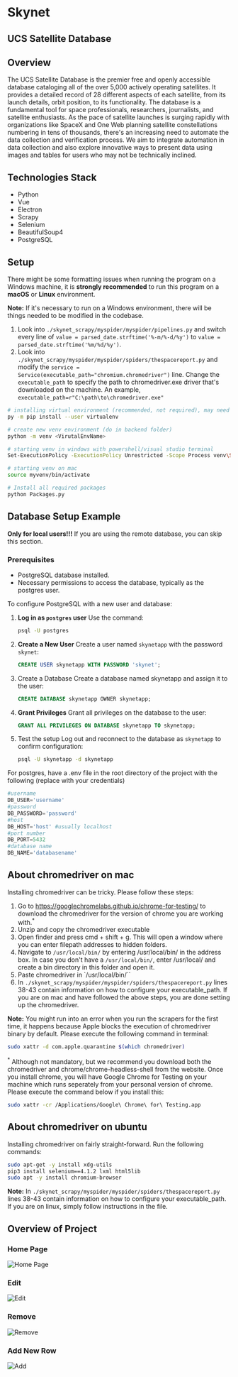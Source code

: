 # Skynet
## UCS Satellite Database

## Overview

The UCS Satellite Database is the premier free and openly accessible database cataloging all of the over 5,000 actively operating satellites. It provides a detailed record of 28 different aspects of each satellite, from its launch details, orbit position, to its functionality. The database is a fundamental tool for space professionals, researchers, journalists, and satellite enthusiasts. As the pace of satellite launches is surging rapidly with organizations like SpaceX and One Web planning satellite constellations numbering in tens of thousands, there's an increasing need to automate the data collection and verification process. We aim to integrate automation in data collection and also explore innovative ways to present data using images and tables for users who may not be technically inclined.

## Technologies Stack
- Python
- Vue
- Electron
- Scrapy
- Selenium
- BeautifulSoup4
- PostgreSQL

## Setup
There might be some formatting issues when running the program on a Windows machine, it is **strongly recommended** to 
run this program on a **macOS** or **Linux** environment.

**Note:** If it's necessary to run on a Windows environment, there will be things needed to be modified in the codebase.
1. Look into `./skynet_scrapy/myspider/myspider/pipelines.py` and switch every line of `value = parsed_date.strftime('%-m/%-d/%y')` 
to `value = parsed_date.strftime('%m/%d/%y')`.
2. Look into `./skynet_scrapy/myspider/myspider/spiders/thespacereport.py` and modify the `service = Service(executable_path="chromium.chromedriver")` line. Change the `executable_path` to specify the path to chromedriver.exe driver that's downloaded on the machine. An example, `executable_path=r"C:\path\to\chromedriver.exe"`
```bash
# installing virtual environment (recommended, not required), may need --user flag
py -m pip install --user virtualenv

# create new venv environment (do in backend folder)
python -m venv <VirutalEnvName>

# starting venv in windows with powershell/visual studio terminal
Set-ExecutionPolicy -ExecutionPolicy Unrestricted -Scope Process venv\Scripts\Activate.ps1

# starting venv on mac
source myvenv/bin/activate

# Install all required packages
python Packages.py
```

## Database Setup Example
**Only for local users!!!** If you are using the remote database, you can skip this section.
### Prerequisites
- PostgreSQL database installed. 
- Necessary permissions to access the database, typically as the postgres user.

To configure PostgreSQL with a new user and database:

1. **Log in as `postgres` user**
   Use the command: 
   ```bash
   psql -U postgres
   ```

2. **Create a New User**
   Create a user named `skynetapp` with the password `skynet`:
   ```sql
   CREATE USER skynetapp WITH PASSWORD 'skynet';
   ```

3. Create a Database
Create a database named skynetapp and assign it to the user:
    ```sql
    CREATE DATABASE skynetapp OWNER skynetapp;
    ```
4. **Grant Privileges**
    Grant all privileges on the database to the user:
    ```sql
    GRANT ALL PRIVILEGES ON DATABASE skynetapp TO skynetapp;
    ```
5. Test the setup
   Log out and reconnect to the database as `skynetapp` to confirm configuration:
   ```bash
   psql -U skynetapp -d skynetapp
   ```

For postgres, have a .env file in the root directory of the project with the following (replace with your credentials)
```python
#username
DB_USER='username'
#password
DB_PASSWORD='password'
#host
DB_HOST='host' #usually localhost
#port number
DB_PORT=5432
#database name
DB_NAME='databasename'
```

## About chromedriver on mac
Installing chromedriver can be tricky. Please follow these steps:
1. Go to https://googlechromelabs.github.io/chrome-for-testing/ to download the chromedriver for the version of chrome you are working with.<sup>*</sup>
2. Unzip and copy the chromedriver executable
3. Open finder and press cmd + shift + g. This will open a window where you can enter filepath addresses to hidden folders.
4. Navigate to `/usr/local/bin/` by entering /usr/local/bin/ in the address box. In case you don't have a `/usr/local/bin/`, enter /usr/local/ and create a bin directory in this folder and open it.
5. Paste chromedriver in `/usr/local/bin/``
6. In `./skynet_scrapy/myspider/myspider/spiders/thespacereport.py` lines 38-43 contain information on how to configure your executable_path. If you are on mac and have followed the above steps, you are done setting up the chromedriver.

**Note:** You might run into an error when you run the scrapers for the first time, it happens because Apple blocks the execution of chromedriver binary by default. Please execute the following command in terminal:
```bash
sudo xattr -d com.apple.quarantine $(which chromedriver)
```

<sup>*</sup> Although not mandatory, but we recommend you download both the chromedriver and chrome/chrome-headless-shell from the website. Once you install chrome, you will have Google Chrome for Testing on your machine which runs seperately from your personal version of chrome. Please execute the command below if you install this:
```bash
sudo xattr -cr /Applications/Google\ Chrome\ for\ Testing.app
```

## About chromedriver on ubuntu
Installing chromedriver on fairly straight-forward. Run the following commands:
```bash
sudo apt-get -y install xdg-utils
pip3 install selenium==4.1.2 lxml html5lib
sudo apt -y install chromium-browser
```

**Note:** In `./skynet_scrapy/myspider/myspider/spiders/thespacereport.py` lines 38-43 contain information on how to configure your executable_path. If you are on linux, simply follow instructions in the file.

## Overview of Project
### Home Page
![Home Page](./README_image/HomePage.png)
### Edit
![Edit](./README_image/Edit.png)
### Remove
![Remove](./README_image/Remove.png)
### Add New Row
![Add](./README_image/AddNewRow.png)